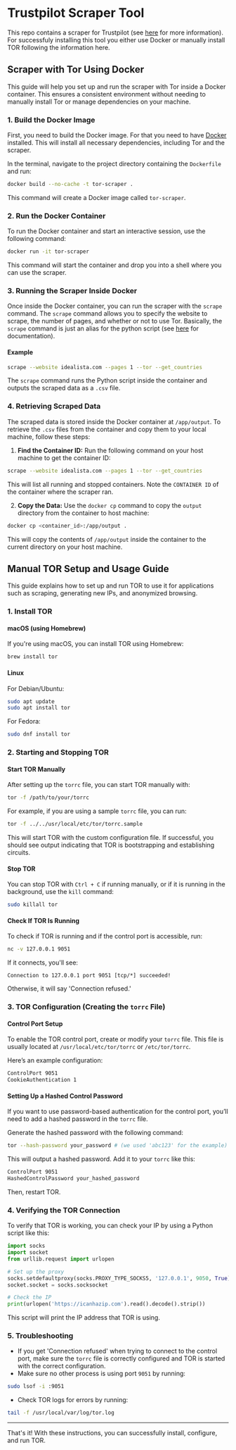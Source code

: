 # Trustpilot Scraper Tool

This repo contains a scraper for Trustpilot (see [here](https://github.com/AthomsG/scraping_with_tor/tree/main/scrape_reviews_website) for more information). For successfuly installing this tool you either use Docker or manually install TOR following the information here. 

## Scraper with Tor Using Docker

This guide will help you set up and run the scraper with Tor inside a Docker container. This ensures a consistent environment without needing to manually install Tor or manage dependencies on your machine.

### 1. Build the Docker Image

First, you need to build the Docker image. For that you need to have [Docker](https://docs.docker.com/get-started/get-docker/) installed. This will install all necessary dependencies, including Tor and the scraper.

In the terminal, navigate to the project directory containing the `Dockerfile` and run:

```bash
docker build --no-cache -t tor-scraper .
```

This command will create a Docker image called `tor-scraper`.

### 2. Run the Docker Container

To run the Docker container and start an interactive session, use the following command:

```bash
docker run -it tor-scraper
```

This command will start the container and drop you into a shell where you can use the scraper.

### 3. Running the Scraper Inside Docker

Once inside the Docker container, you can run the scraper with the `scrape` command. The `scrape` command allows you to specify the website to scrape, the number of pages, and whether or not to use Tor. Basically, the `scrape` command is just an alias for the python script (see [here](https://github.com/AthomsG/scraping_with_tor/tree/main/scrape_reviews_website) for documentation).

#### Example

```bash
scrape --website idealista.com --pages 1 --tor --get_countries
```

The `scrape` command runs the Python script inside the container and outputs the scraped data as a `.csv` file.

### 4. Retrieving Scraped Data

The scraped data is stored inside the Docker container at `/app/output`. To retrieve the `.csv` files from the container and copy them to your local machine, follow these steps:

1. **Find the Container ID:** Run the following command on your host machine to get the container ID:
```bash
scrape --website idealista.com --pages 1 --tor --get_countries
```
This will list all running and stopped containers. Note the `CONTAINER ID` of the container where the scraper ran.

2. **Copy the Data:** Use the `docker cp` command to copy the `output` directory from the container to host machine:
```bash
docker cp <container_id>:/app/output .
```
This will copy the contents of `/app/output` inside the container to the current directory on your host machine.

## Manual TOR Setup and Usage Guide

This guide explains how to set up and run TOR to use it for applications such as scraping, generating new IPs, and anonymized browsing.

### 1. Install TOR

#### macOS (using Homebrew)

If you're using macOS, you can install TOR using Homebrew:

```bash
brew install tor
```

#### Linux

For Debian/Ubuntu:

```bash
sudo apt update
sudo apt install tor
```

For Fedora:

```bash
sudo dnf install tor
```

### 2. Starting and Stopping TOR

#### Start TOR Manually

After setting up the `torrc` file, you can start TOR manually with:

```bash
tor -f /path/to/your/torrc
```

For example, if you are using a sample `torrc` file, you can run:

```bash
tor -f ../../usr/local/etc/tor/torrc.sample
```

This will start TOR with the custom configuration file. If successful, you should see output indicating that TOR is bootstrapping and establishing circuits.

#### Stop TOR

You can stop TOR with `Ctrl + C` if running manually, or if it is running in the background, use the `kill` command:

```bash
sudo killall tor
```

#### Check If TOR Is Running

To check if TOR is running and if the control port is accessible, run:

```bash
nc -v 127.0.0.1 9051
```

If it connects, you'll see:

```
Connection to 127.0.0.1 port 9051 [tcp/*] succeeded!
```

Otherwise, it will say 'Connection refused.'

### 3. TOR Configuration (Creating the `torrc` File)

#### Control Port Setup

To enable the TOR control port, create or modify your `torrc` file. This file is usually located at `/usr/local/etc/tor/torrc` or `/etc/tor/torrc`.

Here’s an example configuration:

```bash
ControlPort 9051
CookieAuthentication 1
```

#### Setting Up a Hashed Control Password

If you want to use password-based authentication for the control port, you’ll need to add a hashed password in the `torrc` file.

Generate the hashed password with the following command:

```bash
tor --hash-password your_password # (we used 'abc123' for the example)
```

This will output a hashed password. Add it to your `torrc` like this:

```bash
ControlPort 9051
HashedControlPassword your_hashed_password
```

Then, restart TOR.

### 4. Verifying the TOR Connection

To verify that TOR is working, you can check your IP by using a Python script like this:

```python
import socks
import socket
from urllib.request import urlopen

# Set up the proxy
socks.setdefaultproxy(socks.PROXY_TYPE_SOCKS5, '127.0.0.1', 9050, True)
socket.socket = socks.socksocket

# Check the IP
print(urlopen('https://icanhazip.com').read().decode().strip())
```

This script will print the IP address that TOR is using.

### 5. Troubleshooting

- If you get 'Connection refused' when trying to connect to the control port, make sure the `torrc` file is correctly configured and TOR is started with the correct configuration.
- Make sure no other process is using port `9051` by running:

```bash
sudo lsof -i :9051
```

- Check TOR logs for errors by running:

```bash
tail -f /usr/local/var/log/tor.log
```

---

That's it! With these instructions, you can successfully install, configure, and run TOR.
